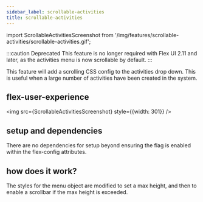 ```yaml
---
sidebar_label: scrollable-activities
title: scrollable-activities
---
```

import ScrollableActivitiesScreenshot from '/img/features/scrollable-activities/scrollable-activities.gif';

:::caution Deprecated
This feature is no longer required with Flex UI 2.11 and later, as the activities menu is now scrollable by default.
:::

This feature will add a scrolling CSS config to the activities drop down. This is useful when a large number of activities have been created in the system.

## flex-user-experience

<img src={ScrollableActivitiesScreenshot} style={{width: 301}} />

## setup and dependencies

There are no dependencies for setup beyond ensuring the flag is enabled within the flex-config attributes.

## how does it work?

The styles for the menu object are modified to set a max height, and then to enable a scrollbar if the max height is exceeded.
